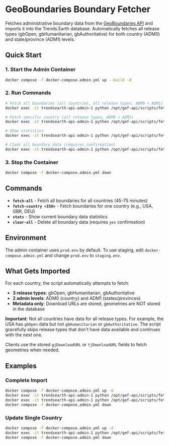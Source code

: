 # GeoBoundaries Boundary Fetcher

Fetches administrative boundary data from the [GeoBoundaries API](https://www.geoboundaries.org/) and imports it into the Trends.Earth database. Automatically fetches all release types (gbOpen, gbHumanitarian, gbAuthoritative) for both country (ADM0) and state/province (ADM1) levels.

## Quick Start

### 1. Start the Admin Container

```bash
docker compose -f docker-compose.admin.yml up --build -d
```

### 2. Run Commands

```bash
# Fetch all boundaries (all countries, all release types, ADM0 + ADM1)
docker exec -it trendsearth-api-admin-1 python /opt/gef-api/scripts/fetch_boundaries_from_api.py fetch-all

# Fetch specific country (all release types, ADM0 + ADM1)
docker exec -it trendsearth-api-admin-1 python /opt/gef-api/scripts/fetch_boundaries_from_api.py fetch-country USA

# Show statistics
docker exec -it trendsearth-api-admin-1 python /opt/gef-api/scripts/fetch_boundaries_from_api.py stats

# Clear all boundary data (requires confirmation)
docker exec -it trendsearth-api-admin-1 python /opt/gef-api/scripts/fetch_boundaries_from_api.py clear-all
```

### 3. Stop the Container

```bash
docker compose -f docker-compose.admin.yml down
```

## Commands

- **`fetch-all`** - Fetch all boundaries for all countries (45-75 minutes)
- **`fetch-country <ISO>`** - Fetch boundaries for one country (e.g., USA, GBR, DEU)
- **`stats`** - Show current boundary data statistics
- **`clear-all`** - Delete all boundary data (requires `yes` confirmation)

## Environment

The admin container uses `prod.env` by default. To use staging, edit `docker-compose.admin.yml` and change `prod.env` to `staging.env`.

## What Gets Imported

For each country, the script automatically attempts to fetch:
- **3 release types**: gbOpen, gbHumanitarian, gbAuthoritative
- **2 admin levels**: ADM0 (country) and ADM1 (states/provinces)
- **Metadata only**: Download URLs are stored, geometries are NOT stored in the database

**Important**: Not all countries have data for all release types. For example, the USA has `gbOpen` data but not `gbHumanitarian` or `gbAuthoritative`. The script gracefully skips release types that don't have data available and continues with the next one.

Clients use the stored `gjDownloadURL` or `tjDownloadURL` fields to fetch geometries when needed.

## Examples

### Complete Import
```bash
docker compose -f docker-compose.admin.yml up -d
docker exec -it trendsearth-api-admin-1 python /opt/gef-api/scripts/fetch_boundaries_from_api.py fetch-all
docker exec -it trendsearth-api-admin-1 python /opt/gef-api/scripts/fetch_boundaries_from_api.py stats
docker compose -f docker-compose.admin.yml down
```

### Update Single Country
```bash
docker compose -f docker-compose.admin.yml up -d
docker exec -it trendsearth-api-admin-1 python /opt/gef-api/scripts/fetch_boundaries_from_api.py fetch-country FRA
docker compose -f docker-compose.admin.yml down
```